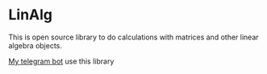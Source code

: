 # LinAlg

This is open source library to do calculations with matrices and other linear algebra objects.

[My telegram bot](https://t.me/linalg_bot) use this library 

